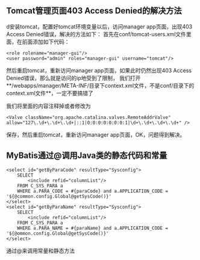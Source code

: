 


<span id= "20173901">Tomcat管理页面403 Access Denied的解决方法</span>
----------

d安装tomcat，配置好tomcat环境变量以后，访问manager app页面，出现403 Access Denied错误，解决的方法如下：
首先在conf/tomcat-users.xml文件里面，在</tomcat-users>前面添加如下代码：

	<role rolename="manager-gui"/>  
	<user password="admin" roles="manager-gui" username="tomcat"/>  


然后重启tomcat，重新访问manager app页面，如果此时仍然出现403 Access Denied错误，那么就是访问的ip地受到了限制，
我们打开**/webapps/manager/META-INF/目录下context.xml文件，不是conf/目录下的context.xml文件**，一定不要搞错了


我们将里面的内容注释掉或者修改为

	<Valve className="org.apache.catalina.valves.RemoteAddrValve"  
	allow="127\.\d+\.\d+\.\d+|::1|0:0:0:0:0:0:0:1|\d+\.\d+\.\d+\.\d+" />  

保存，然后重启tomcat，重新访问manager app页面，OK，问题得到解决。


<span id= "20173902">MyBatis通过@调用Java类的静态代码和常量</span>
----------

	<select id="getByParaCode" resultType="Sysconfig">  
	    SELECT   
	        <include refid="columnList"/>  
	    FROM C_SYS_PARA a  
	    WHERE a.PARA_CODE = #{paraCode} and a.APPLICATION_CODE = '${@common.config.Global@getSysCode()}'  
	</select>  
	<select id="getByParaName" resultType="Sysconfig">  
	    SELECT   
	        <include refid="columnList"/>  
	    FROM C_SYS_PARA a  
	    WHERE a.PARA_NAME = #{paraName} and a.APPLICATION_CODE = '${@ommon.config.Global@getSysCode()}'  
	</select>

  
通过@来调用常量和静态方法

